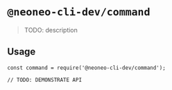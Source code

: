 # `@neoneo-cli-dev/command`

> TODO: description

## Usage

```
const command = require('@neoneo-cli-dev/command');

// TODO: DEMONSTRATE API
```
